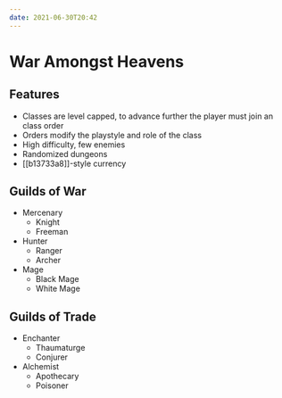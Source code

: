 ```yaml
---
date: 2021-06-30T20:42
---
```


# War Amongst Heavens

## Features

- Classes are level capped, to advance further the player must join an class order
- Orders modify the playstyle and role of the class
- High difficulty, few enemies
- Randomized dungeons
- [[b13733a8]]-style currency

## Guilds of War

- Mercenary
  - Knight
  - Freeman
- Hunter
  - Ranger
  - Archer
- Mage
  - Black Mage
  - White Mage

## Guilds of Trade

- Enchanter
  - Thaumaturge
  - Conjurer
- Alchemist
  - Apothecary
  - Poisoner
